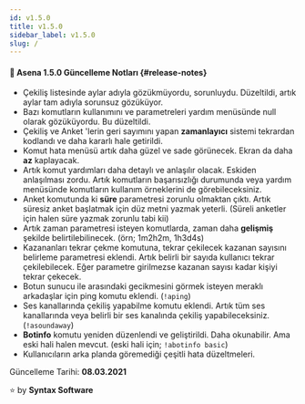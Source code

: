 ```yaml
---
id: v1.5.0
title: v1.5.0
sidebar_label: v1.5.0
slug: /
---
```

#### :tada: Asena **1.5.0** Güncelleme Notları {#release-notes}

* Çekiliş listesinde aylar adıyla gözükmüyordu, sorunluydu. Düzeltildi, artık aylar tam adıyla sorunsuz gözüküyor.
* Bazı komutların kullanımını ve parametreleri yardım menüsünde null olarak  gözüküyordu. Bu düzeltildi.
* Çekiliş ve Anket 'lerin geri sayımını yapan **zamanlayıcı** sistemi tekrardan kodlandı ve daha kararlı hale getirildi.
* Komut hata menüsü artık daha güzel ve sade görünecek. Ekran da daha **az** kaplayacak.
* Artık komut yardımları daha detaylı ve anlaşılır olacak. Eskiden anlaşılması zordu. Artık komutların başarısızlığı durumunda veya yardım menüsünde komutların kullanım örneklerini de görebileceksiniz.
* Anket komutunda ki **süre** parametresi zorunlu olmaktan çıktı. Artık süresiz anket başlatmak için düz metni yazmak yeterli. (Süreli anketler için halen süre yazmak zorunlu tabi kii)
* Artık zaman parametresi isteyen komutlarda, zaman daha **gelişmiş** şekilde belirtilebilinecek. (örn; 1m2h2m, 1h3d4s)
* Kazananları tekrar çekme komutuna, tekrar çekilecek kazanan sayısını belirleme parametresi eklendi. Artık belirli bir sayıda kullanıcı tekrar çekilebilecek. Eğer parametre girilmezse kazanan sayısı kadar kişiyi tekrar çekecek.
* Botun sunucu ile arasındaki gecikmesini görmek isteyen meraklı arkadaşlar için ping komutu eklendi. (`!aping`)
* Ses kanallarında çekiliş yapabilme komutu eklendi. Artık tüm ses kanallarında veya belirli bir ses kanalında çekiliş yapabileceksiniz. (`!asoundaway`)
* **Botinfo** komutu yeniden düzenlendi ve geliştirildi. Daha okunabilir. Ama eski hali halen mevcut. (eski hali için; `!abotinfo basic`)
* Kullanıcıların arka planda göremediği çeşitli hata düzeltmeleri.

Güncelleme Tarihi: **08.03.2021**

:star: by **Syntax Software**
